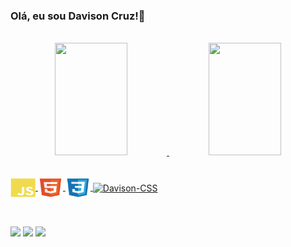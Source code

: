 ### Olá, eu sou Davison Cruz!👋

<br>

<div align="center">
  <a href="https://github.com/Davie-Cruz">
  <img height="180em" width="48%" src="https://github-readme-stats.vercel.app/api?username=Davie-Cruz&show_icons=true&theme=dark&include_all_commits=true&count_private=true"/>
  <img height="180em" width="48%" src="https://github-readme-stats.vercel.app/api/top-langs/?username=Davie-Cruz&layout=compact&langs_count=7&theme=dark"/>
</div>
<br>
<div style="display: inline_block"><br>
  <img align="center" alt="Davison-Js" height="30" width="40" src="https://raw.githubusercontent.com/devicons/devicon/master/icons/javascript/javascript-plain.svg">
  <img align="center" alt="Davison-HTML" height="30" width="40" src="https://raw.githubusercontent.com/devicons/devicon/master/icons/html5/html5-original.svg">
  <img align="center" alt="Davison-CSS" height="30" width="40" src="https://raw.githubusercontent.com/devicons/devicon/master/icons/css3/css3-original.svg">
  <img align="center" alt="Davison-CSS" height="30" width="40" src="https://cdn.jsdelivr.net/gh/devicons/devicon/icons/php/php-original.svg"> <br>
</div>
  
  ##
 
<div> 
  <br>
  <a href="https://www.instagram.com/dave._silva/" target="_blank"><img src="https://img.shields.io/badge/-Instagram-%23E4405F?style=for-the-badge&logo=instagram&logoColor=white" target="_blank"></a>
  <a href = "mailto:davison.cruz@outlook.com.br"><img src="https://img.shields.io/badge/Outlook-0078D4?style=for-the-badge&logo=microsoft-outlook&logoColor=white" target="_blank"></a> 
  <a href="https://www.linkedin.com/in/davison-cruz-a52a04221/" target="_blank"><img src="https://img.shields.io/badge/-LinkedIn-%230077B5?style=for-the-badge&logo=linkedin&logoColor=white" target="_blank"></a>  
</div>
